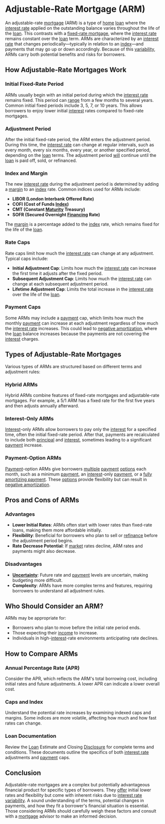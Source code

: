 # Adjustable-Rate Mortgage (ARM)

An adjustable-rate [mortgage](../m/mortgage.md) (ARM) is a type of [home](../h/home.md) [loan](../l/loan.md) where the [interest rate](../i/interest_rate.md) applied on the outstanding balance varies throughout the life of the [loan](../l/loan.md). This contrasts with a [fixed-rate mortgage](../f/fixed-rate_mortgage.md), where the [interest rate](../i/interest_rate.md) remains constant over the [loan](../l/loan.md) term. ARMs are characterized by an [interest rate](../i/interest_rate.md) that changes periodically—typically in relation to an [index](../i/index_instrument.md)—and payments that may go up or down accordingly. Because of this [variability](../v/variability.md), ARMs carry both potential benefits and risks for borrowers.

## How Adjustable-Rate Mortgages Work

### Initial Fixed-Rate Period
ARMs usually begin with an initial period during which the [interest rate](../i/interest_rate.md) remains fixed. This period can [range](../r/range.md) from a few months to several years. Common initial fixed periods include 3, 5, 7, or 10 years. This allows borrowers to enjoy lower initial [interest](../i/interest.md) rates compared to fixed-rate mortgages.

### Adjustment Period
After the initial fixed-rate period, the ARM enters the adjustment period. During this time, the [interest rate](../i/interest_rate.md) can change at regular intervals, such as every month, every six months, every year, or another specified period, depending on the [loan](../l/loan.md) terms. The adjustment period [will](../w/will.md) continue until the [loan](../l/loan.md) is paid off, sold, or refinanced.

### Index and Margin
The new [interest rate](../i/interest_rate.md) during the adjustment period is determined by adding a [margin](../m/margin.md) to an [index](../i/index_instrument.md) rate. Common indices used for ARMs include:
- **LIBOR (London Interbank Offered Rate)**
- **COFI (Cost of Funds [Index](../i/index_instrument.md))**
- **CMT (Constant [Maturity](../m/maturity.md) Treasury)**
- **SOFR (Secured Overnight [Financing](../f/financing.md) Rate)**

The [margin](../m/margin.md) is a percentage added to the [index](../i/index_instrument.md) rate, which remains fixed for the life of the [loan](../l/loan.md).

### Rate Caps
Rate caps limit how much the [interest rate](../i/interest_rate.md) can change at any adjustment. Typical caps include:
- **Initial Adjustment Cap**: Limits how much the [interest rate](../i/interest_rate.md) can increase the first time it adjusts after the fixed period.
- **Subsequent Adjustment Cap**: Limits how much the [interest rate](../i/interest_rate.md) can change at each subsequent adjustment period.
- **Lifetime Adjustment Cap**: Limits the total increase in the [interest rate](../i/interest_rate.md) over the life of the [loan](../l/loan.md).

### Payment Caps
Some ARMs may include a [payment](../p/payment.md) cap, which limits how much the monthly [payment](../p/payment.md) can increase at each adjustment regardless of how much the [interest rate](../i/interest_rate.md) increases. This could lead to [negative amortization](../n/negative_amortization.md), where the [loan](../l/loan.md) balance increases because the payments are not covering the [interest](../i/interest.md) charges.

## Types of Adjustable-Rate Mortgages

Various types of ARMs are structured based on different terms and adjustment rules:

### Hybrid ARMs
Hybrid ARMs combine features of fixed-rate mortgages and adjustable-rate mortgages. For example, a 5/1 ARM has a fixed rate for the first five years and then adjusts annually afterward.

### Interest-Only ARMs
[Interest](../i/interest.md)-only ARMs allow borrowers to pay only the [interest](../i/interest.md) for a specified time, often the initial fixed-rate period. After that, payments are recalculated to include both [principal](../p/principal.md) and [interest](../i/interest.md), sometimes leading to a significant [payment](../p/payment.md) increase.

### Payment-Option ARMs
[Payment](../p/payment.md)-option ARMs give borrowers [multiple](../m/multiple.md) [payment](../p/payment.md) [options](../o/options.md) each month, such as a minimum [payment](../p/payment.md), an [interest](../i/interest.md)-only [payment](../p/payment.md), or a [fully amortizing payment](../f/fully_amortizing_payment.md). These [options](../o/options.md) provide flexibility but can result in [negative amortization](../n/negative_amortization.md).

## Pros and Cons of ARMs

### Advantages
- **Lower Initial Rates**: ARMs often start with lower rates than fixed-rate loans, making them more affordable initially.
- **Flexibility**: Beneficial for borrowers who plan to sell or [refinance](../r/refinance.md) before the adjustment period begins.
- **Rate Decrease Potential**: If [market](../m/market.md) rates decline, ARM rates and payments might also decrease.

### Disadvantages
- **[Uncertainty](../u/uncertainty_in_trading.md)**: Future rate and [payment](../p/payment.md) levels are uncertain, making budgeting more difficult.
- **Complexity**: ARMs have more complex terms and features, requiring borrowers to understand all adjustment rules.

## Who Should Consider an ARM?

ARMs may be appropriate for:
- Borrowers who plan to move before the initial rate period ends.
- Those expecting their [income](../i/income.md) to increase.
- Individuals in high-[interest](../i/interest.md)-rate environments anticipating rate declines.

## How to Compare ARMs

### Annual Percentage Rate (APR)
Consider the APR, which reflects the ARM's total borrowing cost, including initial rates and future adjustments. A lower APR can indicate a lower overall cost.

### Caps and Index
Understand the potential rate increases by examining indexed caps and margins. Some indices are more volatile, affecting how much and how fast rates can change.

### Loan Documentation
Review the [Loan](../l/loan.md) Estimate and Closing [Disclosure](../d/disclosure.md) for complete terms and conditions. These documents outline the specifics of both [interest rate](../i/interest_rate.md) adjustments and [payment](../p/payment.md) caps.

## Conclusion

Adjustable-rate mortgages are a complex but potentially advantageous financial product for specific types of borrowers. They [offer](../o/offer.md) initial lower rates and flexibility but come with inherent risks due to [interest rate](../i/interest_rate.md) [variability](../v/variability.md). A sound understanding of the terms, potential changes in payments, and how they fit a borrower's financial situation is essential. Those considering ARMs should carefully weigh these factors and consult with a [mortgage](../m/mortgage.md) advisor to make an informed decision.